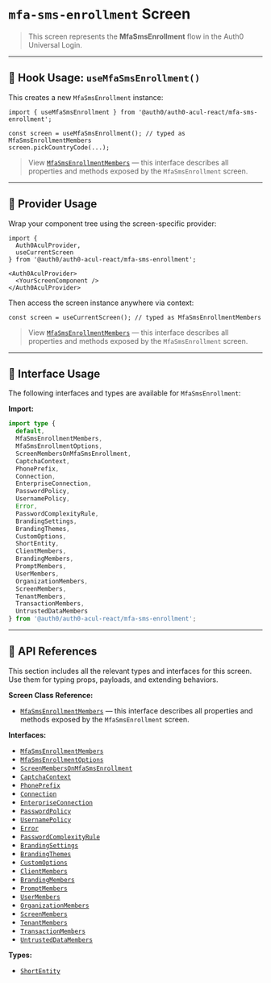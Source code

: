 # `mfa-sms-enrollment` Screen

> This screen represents the **MfaSmsEnrollment** flow in the Auth0 Universal Login.

---

## 🔹 Hook Usage: `useMfaSmsEnrollment()`

This creates a new `MfaSmsEnrollment` instance:

```tsx
import { useMfaSmsEnrollment } from '@auth0/auth0-acul-react/mfa-sms-enrollment';

const screen = useMfaSmsEnrollment(); // typed as MfaSmsEnrollmentMembers
screen.pickCountryCode(...);
```

> View [`MfaSmsEnrollmentMembers`](https://auth0.github.io/universal-login/interfaces/Classes.MfaSmsEnrollmentMembers.html) — this interface describes all properties and methods exposed by the `MfaSmsEnrollment` screen.

---

## 🔹 Provider Usage

Wrap your component tree using the screen-specific provider:

```tsx
import {
  Auth0AculProvider,
  useCurrentScreen
} from '@auth0/auth0-acul-react/mfa-sms-enrollment';

<Auth0AculProvider>
  <YourScreenComponent />
</Auth0AculProvider>
```

Then access the screen instance anywhere via context:

```tsx
const screen = useCurrentScreen(); // typed as MfaSmsEnrollmentMembers
```

> View [`MfaSmsEnrollmentMembers`](https://auth0.github.io/universal-login/interfaces/Classes.MfaSmsEnrollmentMembers.html) — this interface describes all properties and methods exposed by the `MfaSmsEnrollment` screen.

---

## 🔹 Interface Usage

The following interfaces and types are available for `MfaSmsEnrollment`:

**Import:**

```ts
import type {
  default,
  MfaSmsEnrollmentMembers,
  MfaSmsEnrollmentOptions,
  ScreenMembersOnMfaSmsEnrollment,
  CaptchaContext,
  PhonePrefix,
  Connection,
  EnterpriseConnection,
  PasswordPolicy,
  UsernamePolicy,
  Error,
  PasswordComplexityRule,
  BrandingSettings,
  BrandingThemes,
  CustomOptions,
  ShortEntity,
  ClientMembers,
  BrandingMembers,
  PromptMembers,
  UserMembers,
  OrganizationMembers,
  ScreenMembers,
  TenantMembers,
  TransactionMembers,
  UntrustedDataMembers
} from '@auth0/auth0-acul-react/mfa-sms-enrollment';
```

---

## 🔸 API References

This section includes all the relevant types and interfaces for this screen. Use them for typing props, payloads, and extending behaviors.

**Screen Class Reference:**  
- [`MfaSmsEnrollmentMembers`](https://auth0.github.io/universal-login/interfaces/Classes.MfaSmsEnrollmentMembers.html) — this interface describes all properties and methods exposed by the `MfaSmsEnrollment` screen.

**Interfaces:**
- [`MfaSmsEnrollmentMembers`](https://auth0.github.io/universal-login/interfaces/Classes.MfaSmsEnrollmentMembers.html)
- [`MfaSmsEnrollmentOptions`](https://auth0.github.io/universal-login/interfaces/Classes.MfaSmsEnrollmentOptions.html)
- [`ScreenMembersOnMfaSmsEnrollment`](https://auth0.github.io/universal-login/interfaces/Classes.ScreenMembersOnMfaSmsEnrollment.html)
- [`CaptchaContext`](https://auth0.github.io/universal-login/interfaces/Classes.CaptchaContext.html)
- [`PhonePrefix`](https://auth0.github.io/universal-login/interfaces/Classes.PhonePrefix.html)
- [`Connection`](https://auth0.github.io/universal-login/interfaces/Classes.Connection.html)
- [`EnterpriseConnection`](https://auth0.github.io/universal-login/interfaces/Classes.EnterpriseConnection.html)
- [`PasswordPolicy`](https://auth0.github.io/universal-login/interfaces/Classes.PasswordPolicy.html)
- [`UsernamePolicy`](https://auth0.github.io/universal-login/interfaces/Classes.UsernamePolicy.html)
- [`Error`](https://auth0.github.io/universal-login/interfaces/Classes.Error.html)
- [`PasswordComplexityRule`](https://auth0.github.io/universal-login/interfaces/Classes.PasswordComplexityRule.html)
- [`BrandingSettings`](https://auth0.github.io/universal-login/interfaces/Classes.BrandingSettings.html)
- [`BrandingThemes`](https://auth0.github.io/universal-login/interfaces/Classes.BrandingThemes.html)
- [`CustomOptions`](https://auth0.github.io/universal-login/interfaces/Classes.CustomOptions.html)
- [`ClientMembers`](https://auth0.github.io/universal-login/interfaces/Classes.ClientMembers.html)
- [`BrandingMembers`](https://auth0.github.io/universal-login/interfaces/Classes.BrandingMembers.html)
- [`PromptMembers`](https://auth0.github.io/universal-login/interfaces/Classes.PromptMembers.html)
- [`UserMembers`](https://auth0.github.io/universal-login/interfaces/Classes.UserMembers.html)
- [`OrganizationMembers`](https://auth0.github.io/universal-login/interfaces/Classes.OrganizationMembers.html)
- [`ScreenMembers`](https://auth0.github.io/universal-login/interfaces/Classes.ScreenMembers.html)
- [`TenantMembers`](https://auth0.github.io/universal-login/interfaces/Classes.TenantMembers.html)
- [`TransactionMembers`](https://auth0.github.io/universal-login/interfaces/Classes.TransactionMembers.html)
- [`UntrustedDataMembers`](https://auth0.github.io/universal-login/interfaces/Classes.UntrustedDataMembers.html)


**Types:**
- [`ShortEntity`](https://auth0.github.io/universal-login/types/Classes.ShortEntity.html)
